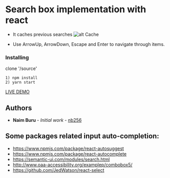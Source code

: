 # Search box implementation with react 

* It caches previous searches
![alt Cache](https://raw.githubusercontent.com/nb256/searchbox/master/cache.png)

* Use ArrowUp, ArrowDown, Escape and Enter to navigate through items.

### Installing
clone '/source'

```
1) npm install
2) yarn start
```

[LIVE DEMO](https://nb256.github.io/searchbox/)


## Authors

* **Naim Buru** - *Initial work* - [nb256](https://github.com/nb256)


## Some packages related input auto-completion:

* https://www.npmjs.com/package/react-autosuggest
* https://www.npmjs.com/package/react-autocomplete
* https://semantic-ui.com/modules/search.html
* http://www.oaa-accessibility.org/examplep/combobox5/
* https://github.com/JedWatson/react-select
